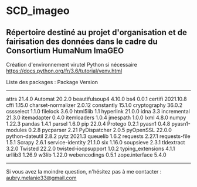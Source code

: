 # SCD_imageo
Répertoire destiné au projet d'organisation et de fairisation des données dans le cadre du Consortium HumaNum ImaGEO
---
Création d'environnement virutel Python si nécessaire https://docs.python.org/fr/3.6/tutorial/venv.html

Liste des packages :
Package             Version
------------------- ---------
attrs               21.4.0
Automat             20.2.0
beautifulsoup4      4.10.0
bs4                 0.0.1
certifi             2021.10.8
cffi                1.15.0
charset-normalizer  2.0.12
constantly          15.1.0
cryptography        36.0.2
cssselect           1.1.0
filelock            3.6.0
html5lib            1.1
hyperlink           21.0.0
idna                3.3
incremental         21.3.0
itemadapter         0.4.0
itemloaders         1.0.4
jmespath            1.0.0
lxml                4.8.0
numpy               1.22.3
pandas              1.4.1
parsel              1.6.0
pip                 22.0.4
Protego             0.2.1
pyasn1              0.4.8
pyasn1-modules      0.2.8
pycparser           2.21
PyDispatcher        2.0.5
pyOpenSSL           22.0.0
python-dateutil     2.8.2
pytz                2021.3
queuelib            1.6.2
requests            2.27.1
requests-file       1.5.1
Scrapy              2.6.1
service-identity    21.1.0
six                 1.16.0
soupsieve           2.3.1
tldextract          3.2.0
Twisted             22.2.0
twisted-iocpsupport 1.0.2
typing_extensions   4.1.1
urllib3             1.26.9
w3lib               1.22.0
webencodings        0.5.1
zope.interface      5.4.0

---
Si vous avez la moindre question, n'hésitez pas à me contacter : aubry.melanie33@gmail.com
